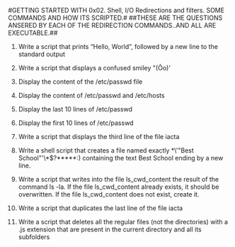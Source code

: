 #GETTING STARTED WITH 0x02. Shell, I/O Redirections and filters. SOME COMMANDS AND HOW ITS SCRIPTED.#
##THESE ARE THE QUESTIONS ANSERED BY EACH OF THE REDIRECTION COMMANDS..AND ALL ARE EXECUTABLE.##

1. Write a script that prints “Hello, World”, followed by a new line to the standard output

2. Write a script that displays a confused smiley "(Ôo)'

3. Display the content of the /etc/passwd file

4. Display the content of /etc/passwd and /etc/hosts

5. Display the last 10 lines of /etc/passwd

6. Display the first 10 lines of /etc/passwd

7. Write a script that displays the third line of the file iacta

8. Write a shell script that creates a file named exactly \*\\'"Best School"\'\\*$\?\*\*\*\*\*:) containing the text Best School ending by a new line.

9. Write a script that writes into the file ls_cwd_content the result of the command ls -la. If the file ls_cwd_content already exists, it should be overwritten. If the file ls_cwd_content does not exist, create it.

10. Write a script that duplicates the last line of the file iacta

11. Write a script that deletes all the regular files (not the directories) with a .js extension that are present in the current directory and all its subfolders
